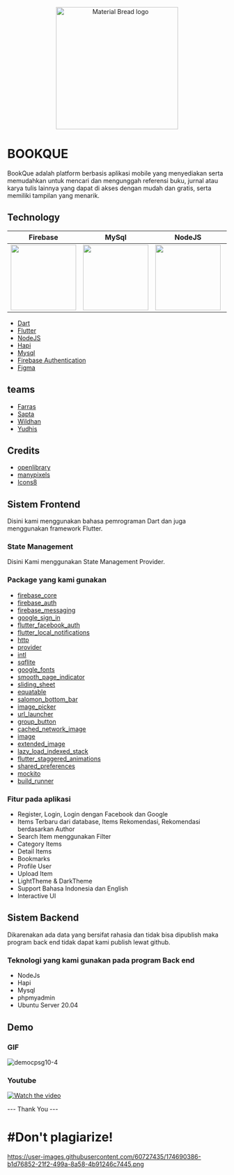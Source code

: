<p align="center">
  <img width="280" src="https://user-images.githubusercontent.com/60727435/174688564-237108d6-d927-49e6-beb7-c824f5150e77.png" alt="Material Bread logo">
</p>

# BOOKQUE
BookQue adalah platform berbasis aplikasi mobile yang menyediakan serta memudahkan untuk mencari dan mengunggah referensi buku, jurnal atau karya tulis lainnya yang dapat di akses dengan mudah dan gratis, serta memiliki tampilan yang menarik.

## Technology
| Firebase      | MySql      | NodeJS      | Hapi      | Dart      | Flutter      |
|------------|-------------|-------------|-------------|-------------|-------------|
| <img src="https://user-images.githubusercontent.com/60727435/174690216-c07dd97c-dfa5-4901-a900-038ddcae03d7.png" width="150"> | <img src="" width="150"> | <img src="" width="150"> | <img src="" width="150"> | <img src="https://user-images.githubusercontent.com/60727435/174690386-b1d76852-21f2-499a-8a58-4b91246c7445.png" width="150"> | <img src="https://user-images.githubusercontent.com/60727435/174690334-e3035916-03a0-4181-ab1f-cfea4428a2d8.png" width="120"> |
- [Dart](https://dart.dev/)
- [Flutter](https://flutter.dev/)
- [NodeJS](https://nodejs.org/en/)
- [Hapi](https://hapi.dev/)
- [Mysql](https://www.mysql.com/)
- [Firebase Authentication](https://firebase.google.com/)
- [Figma](https://www.figma.com/)

## teams
- [Farras](https://github.com/FARRAS-DARKUNO)
- [Sapta](https://github.com/HikarusV)
- [Wildhan](https://github.com/wildan090801)
- [Yudhis](https://github.com/yudhistirahry33)

## Credits
- [openlibrary](https://openlibrary.org/)
- [manypixels](https://www.manypixels.co/gallery)
- [Icons8](https://icons8.com/)

## Sistem Frontend
Disini kami menggunakan bahasa pemrograman Dart dan juga menggunakan framework Flutter.

### State Management
Disini Kami menggunakan State Management Provider.

### Package yang kami gunakan
- [firebase_core](https://pub.dev/packages/firebase_core)
- [firebase_auth](https://pub.dev/packages/firebase_auth)
- [firebase_messaging](https://pub.dev/packages/firebase_messaging)
- [google_sign_in](https://pub.dev/packages/google_sign_in)
- [flutter_facebook_auth](https://pub.dev/packages/flutter_facebook_auth)
- [flutter_local_notifications](https://pub.dev/packages/flutter_local_notifications)
- [http](https://pub.dev/packages/http)
- [provider](https://pub.dev/packages/provider)
- [intl](https://pub.dev/packages/intl)
- [sqflite](https://pub.dev/packages/sqflite)
- [google_fonts](https://pub.dev/packages/google_fonts)
- [smooth_page_indicator](https://pub.dev/packages/smooth_page_indicator)
- [sliding_sheet](https://pub.dev/packages/sliding_sheet)
- [equatable](https://pub.dev/packages/equatable)
- [salomon_bottom_bar](https://pub.dev/packages/salomon_bottom_bar)
- [image_picker](https://pub.dev/packages/image_picker)
- [url_launcher](https://pub.dev/packages/url_launcher)
- [group_button](https://pub.dev/packages/group_button)
- [cached_network_image](https://pub.dev/packages/cached_network_image)
- [image](https://pub.dev/packages/image)
- [extended_image](https://pub.dev/packages/extended_image)
- [lazy_load_indexed_stack](https://pub.dev/packages/lazy_load_indexed_stack)
- [flutter_staggered_animations](https://pub.dev/packages/flutter_staggered_animations)
- [shared_preferences](https://pub.dev/packages/shared_preferences)
- [mockito](https://pub.dev/packages/mockito)
- [build_runner](https://pub.dev/packages/build_runner)

### Fitur pada aplikasi 
- Register, Login, Login dengan Facebook dan Google
- Items Terbaru dari database, Items Rekomendasi, Rekomendasi berdasarkan Author
- Search Item menggunakan Filter
- Category Items
- Detail Items
- Bookmarks
- Profile User
- Upload Item
- LightTheme & DarkTheme
- Support Bahasa Indonesia dan English
- Interactive UI

## Sistem Backend
Dikarenakan ada data yang bersifat rahasia dan tidak bisa dipublish maka program back end tidak dapat kami publish lewat github.

### Teknologi yang kami gunakan pada program Back end
- NodeJs
- Hapi
- Mysql
- phpmyadmin
- Ubuntu Server 20.04

## Demo

### GIF
![democpsg10-4](https://user-images.githubusercontent.com/53927607/173183379-7d1db78b-0e2b-417c-96a5-d3802dad53cd.gif)

### Youtube
[![Watch the video](http://img.youtube.com/vi/FARFUc-dsG0/0.jpg)](https://youtu.be/FARFUc-dsG0 "Demo")


--- Thank You ---
# #Don't plagiarize!
https://user-images.githubusercontent.com/60727435/174690386-b1d76852-21f2-499a-8a58-4b91246c7445.png


